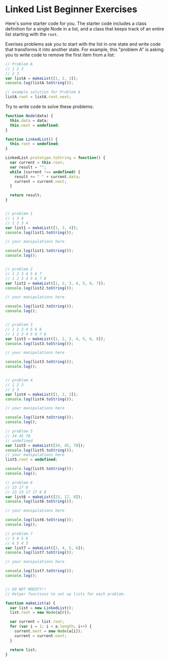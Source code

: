 # Linked List Beginner Exercises
Here's some starter code for you. The starter code includes a class definition
for a single Node in a list, and a class that keeps track of an entire list
starting with the `root`.

Exerises problems ask you to start with the list in one state and write code
that transforms it into another state. For example, this "problem A" is asking
you to write code to remove the first item from a list:

```js
// Problem A
// 1 2 3
// 2 3
var listA = makeList([1, 2, 3]);
console.log(listA.toString());
```

```js
// example solution for Problem A
listA.root = listA.root.next;
```

Try to write code to solve these problems:

```js
function Node(data) {
  this.data = data;
  this.next = undefined;
}

function LinkedList() {
  this.root = undefined;
}

LinkedList.prototype.toString = function() {
  var current = this.root;
  var result = "";
  while (current !== undefined) {
    result += " " + current.data;
    current = current.next;
  }

  return result;
}


// problem 1
// 1 3 4
// 1 2 3 4
var list1 = makeList([1, 3, 4]);
console.log(list1.toString());

// your manipulations here

console.log(list1.toString());
console.log();


// problem 2
// 1 2 3 4 5 6 7
// 1 2 3 4 5 6 7 8
var list2 = makeList([1, 2, 3, 4, 5, 6, 7]);
console.log(list2.toString());

// your manipulations here

console.log(list2.toString());
console.log();


// problem 3
// 1 2 3 4 5 6 8
// 1 2 3 4 5 6 7 8
var list3 = makeList([1, 2, 3, 4, 5, 6, 8]);
console.log(list3.toString());

// your manipulations here

console.log(list3.toString());
console.log();


// problem 4
// 1 2 3
// 2 3
var list4 = makeList([1, 2, 3]);
console.log(list4.toString());

// your manipulations here

console.log(list4.toString());
console.log();

// problem 5
// 34 45 78
// undefined
var list5 = makeList([34, 45, 78]);
console.log(list5.toString());
// your manipulations here
list5.root = undefined;

console.log(list5.toString());
console.log();

// problem 6
// 23 17 8
// 23 23 17 17 8 8
var list6 = makeList([23, 17, 8]);
console.log(list6.toString());

// your manipulations here

console.log(list6.toString());
console.log();

// problem 7
// 3 4 5 6
// 6 5 4 3
var list7 = makeList([3, 4, 5, 6]);
console.log(list7.toString());

// your manipulations here

console.log(list7.toString());
console.log();


// DO NOT MODIFY!!
// Helper functions to set up lists for each problem.

function makeList(a) {
  var list = new LinkedList();
  list.root = new Node(a[0]);

  var current = list.root;
  for (var i = 1; i < a.length; i++) {
    current.next = new Node(a[i]);
    current = current.next;
  }

  return list;
}
```
